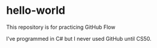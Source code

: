 # hello-world
This repository is for practicing GitHub Flow

I've programmed in C# but I never used GitHub until CS50.
